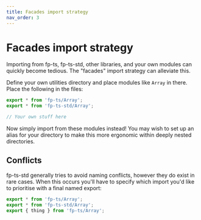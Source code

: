```yaml
---
title: Facades import strategy
nav_order: 3
---
```


# Facades import strategy

Importing from fp-ts, fp-ts-std, other libraries, and your own modules can quickly become tedious. The "facades" import strategy can alleviate this.

Define your own utilities directory and place modules like `Array` in there. Place the following in the files:

```ts
export * from 'fp-ts/Array';
export * from 'fp-ts-std/Array';

// Your own stuff here
```

Now simply import from these modules instead! You may wish to set up an alias for your directory to make this more ergonomic within deeply nested directories.

## Conflicts

fp-ts-std generally tries to avoid naming conflicts, however they do exist in rare cases. When this occurs you'll have to specify which import you'd like to prioritise with a final named export:

```ts
export * from 'fp-ts/Array';
export * from 'fp-ts-std/Array';
export { thing } from 'fp-ts/Array';
```
